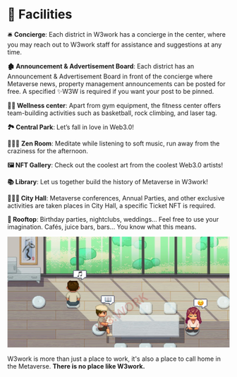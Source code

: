 # 🎱 Facilities

🛎 **Concierge**: Each district in W3work has a concierge in the center, where you may reach out to W3work staff for assistance and suggestions at any time.&#x20;

**🏚 Announcement & Advertisement Board**: Each district has an Announcement & Advertisement Board in front of the concierge where Metaverse news, property management announcements can be posted for free. A specified ✨W3W is required if you want your post to be pinned.&#x20;

**🏋🏿 Wellness center**: Apart from gym equipment, the fitness center offers team-building activities such as basketball, rock climbing, and laser tag.

**🏞 Central Park**: Let’s fall in love in Web3.0!&#x20;

🧘🏾‍♀️ **Zen Room**: Meditate while listening to soft music, run away from the craziness for the afternoon.

**🖼 NFT Gallery**: Check out the coolest art from the coolest Web3.0 artists!&#x20;

**📚 Library**: Let us together build the history of Metaverse in W3work!&#x20;

**👩🏼‍⚖️ City Hall**: Metaverse conferences, Annual Parties, and other exclusive activities are taken places in City Hall, a specific Ticket NFT is required.

**🍾 Rooftop**: Birthday parties, nightclubs, weddings… Feel free to use your imagination. Cafés, juice bars, bars… You know what this means.

![](../../.gitbook/assets/14.png)

W3work is more than just a place to work, it's also a place to call home in the Metaverse. **There is no place like W3work.**
